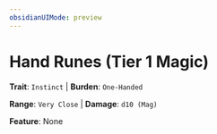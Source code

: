 ```yaml
---
obsidianUIMode: preview
---
```

# Hand Runes (Tier 1 Magic)

**Trait**: `Instinct` | **Burden**: `One-Handed`

**Range**: `Very Close` | **Damage**: `d10 (Mag)`

**Feature**: None
